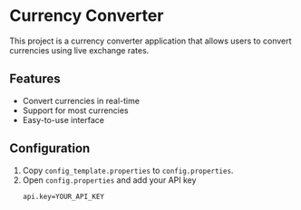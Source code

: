# Currency Converter
This project is a currency converter application that allows users to convert currencies using live exchange rates.

## Features
- Convert currencies in real-time
- Support for most currencies
- Easy-to-use interface

## Configuration

1. Copy `config_template.properties` to `config.properties`.
2. Open `config.properties` and add your API key
   ```properties
   api.key=YOUR_API_KEY